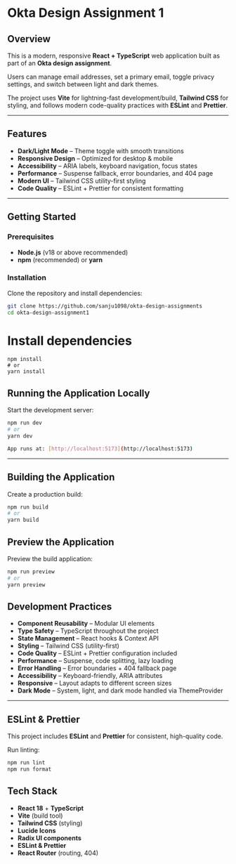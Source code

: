 # Okta Design Assignment 1

## Overview

This is a modern, responsive **React + TypeScript** web application built as part of an **Okta design assignment**.

Users can manage email addresses, set a primary email, toggle privacy settings, and switch between light and dark themes.

The project uses **Vite** for lightning-fast development/build, **Tailwind CSS** for styling, and follows modern code-quality practices with **ESLint** and **Prettier**.

---

## Features

- **Dark/Light Mode** – Theme toggle with smooth transitions
- **Responsive Design** – Optimized for desktop & mobile
- **Accessibility** – ARIA labels, keyboard navigation, focus states
- **Performance** – Suspense fallback, error boundaries, and 404 page
- **Modern UI** – Tailwind CSS utility-first styling
- **Code Quality** – ESLint + Prettier for consistent formatting

---

## Getting Started

### Prerequisites

- **Node.js** (v18 or above recommended)
- **npm** (recommended) or **yarn**

### Installation

Clone the repository and install dependencies:

```sh
git clone https://github.com/sanju1098/okta-design-assignments
cd okta-design-assignment1
```

# Install dependencies

```
npm install
# or
yarn install
```

## Running the Application Locally

Start the development server:

```sh
npm run dev
# or
yarn dev

App runs at: [http://localhost:5173](http://localhost:5173)
```

---

## Building the Application

Create a production build:

```sh
npm run build
# or
yarn build
```

## Preview the Application

Preview the build application:

```sh
npm run preview
# or
yarn preview
```

## Development Practices

- **Component Reusability** – Modular UI elements
- **Type Safety** – TypeScript throughout the project
- **State Management** – React hooks & Context API
- **Styling** – Tailwind CSS (utility-first)
- **Code Quality** – ESLint + Prettier configuration included
- **Performance** – Suspense, code splitting, lazy loading
- **Error Handling** – Error boundaries + 404 fallback page
- **Accessibility** – Keyboard-friendly, ARIA attributes
- **Responsive** – Layout adapts to different screen sizes
- **Dark Mode** – System, light, and dark mode handled via ThemeProvider

---

## ESLint & Prettier

This project includes **ESLint** and **Prettier** for consistent, high-quality code.

Run linting:

```sh
npm run lint
npm run format
```

## Tech Stack

- **React 18** + **TypeScript**
- **Vite** (build tool)
- **Tailwind CSS** (styling)
- **Lucide Icons**
- **Radix UI components**
- **ESLint & Prettier**
- **React Router** (routing, 404)
